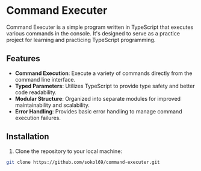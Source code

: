 # Command Executer

Command Executer is a simple program written in TypeScript that executes various commands in the console. It's designed to serve as a practice project for learning and practicing TypeScript programming.

## Features

- **Command Execution**: Execute a variety of commands directly from the command line interface.
- **Typed Parameters**: Utilizes TypeScript to provide type safety and better code readability.
- **Modular Structure**: Organized into separate modules for improved maintainability and scalability.
- **Error Handling**: Provides basic error handling to manage command execution failures.

## Installation

1. Clone the repository to your local machine:

```bash
git clone https://github.com/sokol69/command-executer.git
